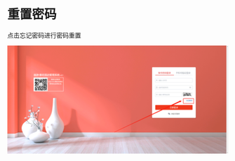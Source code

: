 # 重置密码

点击忘记密码进行密码重置

![&#x70B9;&#x51FB;&#x5FD8;&#x8BB0;&#x5BC6;&#x7801;](../.gitbook/assets/image%20%28688%29.png)



